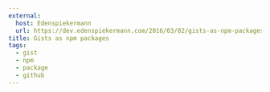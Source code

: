 ```yaml
---
external:
  host: Edenspiekermann
  url: https://dev.edenspiekermann.com/2016/03/02/gists-as-npm-packages/
title: Gists as npm packages
tags:
  - gist
  - npm
  - package
  - github
---
```

